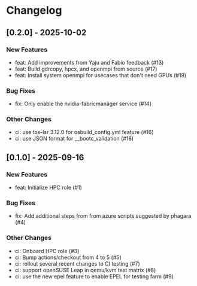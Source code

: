 Changelog
=========

[0.2.0] - 2025-10-02
--------------------

### New Features

- feat: Add improvements from Yaju and Fabio feedback (#13)
- feat: Build gdrcopy, hpcx, and openmpi from source (#17)
- feat: Install system openmpi for usecases that don't need GPUs (#19)

### Bug Fixes

- fix: Only enable the nvidia-fabricmanager service (#14)

### Other Changes

- ci: use tox-lsr 3.12.0 for osbuild_config.yml feature (#16)
- ci: use JSON format for __bootc_validation (#18)

[0.1.0] - 2025-09-16
--------------------

### New Features

- feat: Initialize HPC role (#1)

### Bug Fixes

- fix: Add additional steps from from azure scripts suggested by phagara (#4)

### Other Changes

- ci: Onboard HPC role (#3)
- ci: Bump actions/checkout from 4 to 5 (#5)
- ci: rollout several recent changes to CI testing (#7)
- ci: support openSUSE Leap in qemu/kvm test matrix (#8)
- ci: use the new epel feature to enable EPEL for testing farm (#9)

